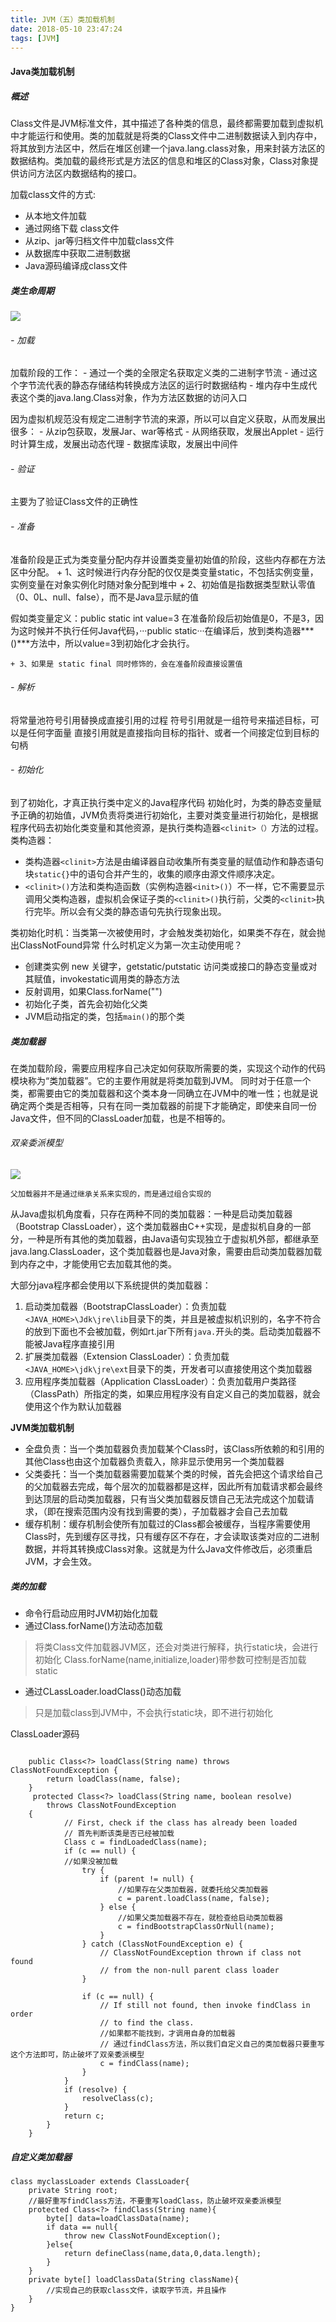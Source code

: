 ```yaml
---
title: JVM（五）类加载机制
date: 2018-05-10 23:47:24
tags: [JVM]
---
```

#### Java类加载机制

##### 概述
Class文件是JVM标准文件，其中描述了各种类的信息，最终都需要加载到虚拟机中才能运行和使用。类的加载就是将类的Class文件中二进制数据读入到内存中，将其放到方法区中，然后在堆区创建一个java.lang.class对象，用来封装方法区的数据结构。类加载的最终形式是方法区的信息和堆区的Class对象，Class对象提供访问方法区内数据结构的接口。

加载class文件的方式:
+ 从本地文件加载
+ 通过网络下载 class文件
+ 从zip、jar等归档文件中加载class文件
+ 从数据库中获取二进制数据
+ Java源码编译成class文件

##### 类生命周期
![](classlife.jpg)

###### - 加载

加载阶段的工作：
	- 通过一个类的全限定名获取定义类的二进制字节流
	- 通过这个字节流代表的静态存储结构转换成方法区的运行时数据结构
	- 堆内存中生成代表这个类的java.lang.Class对象，作为方法区数据的访问入口


因为虚拟机规范没有规定二进制字节流的来源，所以可以自定义获取，从而发展出很多：
	- 从zip包获取，发展Jar、war等格式
	- 从网络获取，发展出Applet
	- 运行时计算生成，发展出动态代理
	- 数据库读取，发展出中间件


###### - 验证

主要为了验证Class文件的正确性

###### - 准备

准备阶段是正式为类变量分配内存并设置类变量初始值的阶段，这些内存都在方法区中分配。
	+ 1、这时候进行内存分配的仅仅是类变量static，不包括实例变量，实例变量在对象实例化时随对象分配到堆中
	+ 2、初始值是指数据类型默认零值（0、0L、null、false），而不是Java显示赋的值

假如类变量定义：public static int value=3
在准备阶段后初始值是0，不是3，因为这时候并不执行任何Java代码，···public static···在编译后，放到类构造器*** <clinit>()***方法中，所以value=3到初始化才会执行。

	+ 3、如果是 static final 同时修饰的，会在准备阶段直接设置值


###### - 解析
将常量池符号引用替换成直接引用的过程
符号引用就是一组符号来描述目标，可以是任何字面量
直接引用就是直接指向目标的指针、或者一个间接定位到目标的句柄



###### - 初始化
到了初始化，才真正执行类中定义的Java程序代码
初始化时，为类的静态变量赋予正确的初始值，JVM负责将类进行初始化，主要对类变量进行初始化，是根据程序代码去初始化类变量和其他资源，是执行类构造器```<clinit>（）```方法的过程。
类构造器：

+ 类构造器```<clinit>```方法是由编译器自动收集所有类变量的赋值动作和静态语句块```static{}```中的语句合并产生的，收集的顺序由源文件顺序决定。
+ ```<clinit>()```方法和类构造函数（实例构造器```<init>()```）不一样，它不需要显示调用父类构造器，虚拟机会保证子类的```<clinit>()```执行前，父类的```<clinit>```执行完毕。所以会有父类的静态语句先执行现象出现。

类初始化时机：当类第一次被使用时，才会触发类初始化，如果类不存在，就会抛出ClassNotFound异常
什么时机定义为第一次主动使用呢？
+ 创建类实例 new 关键字，getstatic/putstatic 访问类或接口的静态变量或对其赋值，invokestatic调用类的静态方法
+ 反射调用，如果Class.forName("")
+ 初始化子类，首先会初始化父类
+ JVM启动指定的类，包括```main()```的那个类


##### 类加载器
在类加载阶段，需要应用程序自己决定如何获取所需要的类，实现这个动作的代码模块称为“类加载器”。它的主要作用就是将类加载到JVM。
同时对于任意一个类，都需要由它的类加载器和这个类本身一同确立在JVM中的唯一性；也就是说确定两个类是否相等，只有在同一类加载器的前提下才能确定，即使来自同一份Java文件，但不同的ClassLoader加载，也是不相等的。
###### 双亲委派模型

![](http://)

	父加载器并不是通过继承关系来实现的，而是通过组合实现的

从Java虚拟机角度看，只存在两种不同的类加载器：一种是启动类加载器（Bootstrap ClassLoader），这个类加载器由C++实现，是虚拟机自身的一部分，一种是所有其他的类加载器，由Java语句实现独立于虚拟机外部，都继承至java.lang.ClassLoader，这个类加载器也是Java对象，需要由启动类加载器加载到内存之中，才能使用它去加载其他的类。

大部分java程序都会使用以下系统提供的类加载器：

1. 启动类加载器（BootstrapClassLoader）：负责加载```<JAVA_HOME>\Jdk\jre\lib```目录下的类，并且是被虚拟机识别的，名字不符合的放到下面也不会被加载，例如rt.jar下所有```java.```开头的类。启动类加载器不能被Java程序直接引用
2. 扩展类加载器（Extension ClassLoader）：负责加载```<JAVA_HOME>\jdk\jre\ext```目录下的类，开发者可以直接使用这个类加载器
3. 应用程序类加载器（Application ClassLoader）：负责加载用户类路径（ClassPath）所指定的类，如果应用程序没有自定义自己的类加载器，就会使用这个作为默认加载器

**JVM类加载机制**
+ 全盘负责：当一个类加载器负责加载某个Class时，该Class所依赖的和引用的其他Class也由这个加载器负责载入，除非显示使用另一个类加载器
+ 父类委托：当一个类加载器需要加载某个类的时候，首先会把这个请求给自己的父加载器去完成，每个层次的加载器都是这样，因此所有加载请求都会最终到达顶层的启动类加载器，只有当父类加载器反馈自己无法完成这个加载请求，（即在搜索范围内没有找到需要的类），子加载器才会自己去加载
+ 缓存机制：缓存机制会使所有加载过的Class都会被缓存，当程序需要使用Class时，先到缓存区寻找，只有缓存区不存在，才会读取该类对应的二进制数据，并将其转换成Class对象。这就是为什么Java文件修改后，必须重启JVM，才会生效。

##### 类的加载
- 命令行启动应用时JVM初始化加载
- 通过Class.forName()方法动态加载
> 将类Class文件加载器JVM区，还会对类进行解释，执行static块，会进行初始化
> Class.forName(name,initialize,loader)带参数可控制是否加载static
- 通过CLassLoader.loadClass()动态加载
> 只是加载class到JVM中，不会执行static块，即不进行初始化

ClassLoader源码
```language

	public Class<?> loadClass(String name) throws ClassNotFoundException {
        return loadClass(name, false);
    }
     protected Class<?> loadClass(String name, boolean resolve)
        throws ClassNotFoundException
    {
            // First, check if the class has already been loaded
            // 首先判断该类是否已经被加载
            Class c = findLoadedClass(name);
            if (c == null) {
            //如果没被加载
                try {
                    if (parent != null) {
                    	//如果存在父类加载器，就委托给父类加载器
                        c = parent.loadClass(name, false);
                    } else {
                    	//如果父类加载器不存在，就检查给启动类加载器
                        c = findBootstrapClassOrNull(name);
                    }
                } catch (ClassNotFoundException e) {
                    // ClassNotFoundException thrown if class not found
                    // from the non-null parent class loader
                }

                if (c == null) {
                    // If still not found, then invoke findClass in order
                    // to find the class.
                    //如果都不能找到，才调用自身的加载器
                    // 通过findClass方法，所以我们自定义自己的类加载器只要重写这个方法即可，防止破坏了双亲委派模型
                    c = findClass(name);
                }
            }
            if (resolve) {
                resolveClass(c);
            }
            return c;
        }
    }
```
##### 自定义类加载器
```
class myclassLoader extends ClassLoader{
	private String root;
    //最好重写findClass方法，不要重写loadClass，防止破坏双亲委派模型
    protected Class<?> findClass(String name){
        byte[] data=loadClassData(name);
        if data == null{
            throw new ClassNotFoundException();
        }else{
            return defineClass(name,data,0,data.length);
        }
    }
    private byte[] loadClassData(String className){
    	//实现自己的获取class文件，读取字节流，并且操作
    }
}
```